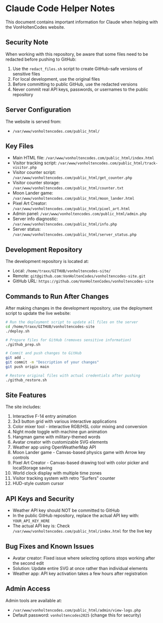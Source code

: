 # Claude Code Helper Notes

This document contains important information for Claude when helping with the VonHoltenCodes website.

## Security Note

When working with this repository, be aware that some files need to be redacted before pushing to GitHub:

1. Use the `redact_files.sh` script to create GitHub-safe versions of sensitive files
2. For local development, use the original files
3. Before committing to public GitHub, use the redacted versions
4. Never commit real API keys, passwords, or usernames to the public repository

## Server Configuration

The website is served from:
- `/var/www/vonholtencodes.com/public_html/`

## Key Files

- Main HTML file: `/var/www/vonholtencodes.com/public_html/index.html`
- Visitor tracking script: `/var/www/vonholtencodes.com/public_html/track-visitor.php`
- Visitor counter script: `/var/www/vonholtencodes.com/public_html/get_counter.php`
- Visitor counter storage: `/var/www/vonholtencodes.com/public_html/counter.txt`
- Moon Lander game: `/var/www/vonholtencodes.com/public_html/moon_lander.html`
- Pixel Art Creator: `/var/www/vonholtencodes.com/public_html/pixel_art.html`
- Admin panel: `/var/www/vonholtencodes.com/public_html/admin.php`
- Server info diagnostic: `/var/www/vonholtencodes.com/public_html/info.php`
- Server status: `/var/www/vonholtencodes.com/public_html/server_status.php`

## Development Repository

The development repository is located at:
- Local: `/home/traxx/GITHUB/vonholtencodes-site/`
- Remote: `git@github.com:VonHoltenCodes/vonholtencodes-site.git`
- GitHub URL: `https://github.com/VonHoltenCodes/vonholtencodes-site`

## Commands to Run After Changes

After making changes in the development repository, use the deployment script to update the live website:

```bash
# Run the deployment script to update all files on the server
cd /home/traxx/GITHUB/vonholtencodes-site
./deploy.sh

# Prepare files for GitHub (removes sensitive information)
./github_prep.sh

# Commit and push changes to GitHub
git add .
git commit -m "Description of your changes"
git push origin main

# Restore original files with actual credentials after pushing
./github_restore.sh
```

## Site Features

The site includes:
1. Interactive F-14 entry animation
2. 3x3 button grid with various interactive applications
3. Color mixer tool - interactive RGB/HSL color mixing and conversion
4. Night mode toggle with machine gun animation
5. Hangman game with military-themed words
6. Avatar creator with customizable SVG elements
7. Weather app using OpenWeatherMap API
8. Moon Lander game - Canvas-based physics game with Arrow key controls
9. Pixel Art Creator - Canvas-based drawing tool with color picker and localStorage saving
10. World clock display with multiple time zones
11. Visitor tracking system with retro "Surfers" counter
12. HUD-style custom cursor

## API Keys and Security

- Weather API key should NOT be committed to GitHub
- In the public GitHub repository, replace the actual API key with: `YOUR_API_KEY_HERE`
- The actual API key is: Check `/var/www/vonholtencodes.com/public_html/index.html` for the live key

## Bug Fixes and Known Issues

- Avatar creator: Fixed issue where selecting options stops working after the second edit
- Solution: Update entire SVG at once rather than individual elements
- Weather app: API key activation takes a few hours after registration

## Admin Access

Admin tools are available at:
- `/var/www/vonholtencodes.com/public_html/admin/view-logs.php`
- Default password: `vonholtencodes2025` (change this for security)